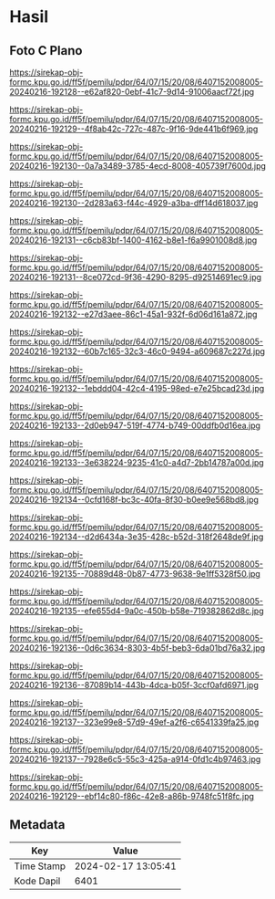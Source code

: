 # Hasil

## Foto C Plano

https://sirekap-obj-formc.kpu.go.id/ff5f/pemilu/pdpr/64/07/15/20/08/6407152008005-20240216-192128--e62af820-0ebf-41c7-9d14-91006aacf72f.jpg

https://sirekap-obj-formc.kpu.go.id/ff5f/pemilu/pdpr/64/07/15/20/08/6407152008005-20240216-192129--4f8ab42c-727c-487c-9f16-9de441b6f969.jpg

https://sirekap-obj-formc.kpu.go.id/ff5f/pemilu/pdpr/64/07/15/20/08/6407152008005-20240216-192130--0a7a3489-3785-4ecd-8008-405739f7600d.jpg

https://sirekap-obj-formc.kpu.go.id/ff5f/pemilu/pdpr/64/07/15/20/08/6407152008005-20240216-192130--2d283a63-f44c-4929-a3ba-dff14d618037.jpg

https://sirekap-obj-formc.kpu.go.id/ff5f/pemilu/pdpr/64/07/15/20/08/6407152008005-20240216-192131--c6cb83bf-1400-4162-b8e1-f6a9901008d8.jpg

https://sirekap-obj-formc.kpu.go.id/ff5f/pemilu/pdpr/64/07/15/20/08/6407152008005-20240216-192131--8ce072cd-9f36-4290-8295-d92514691ec9.jpg

https://sirekap-obj-formc.kpu.go.id/ff5f/pemilu/pdpr/64/07/15/20/08/6407152008005-20240216-192132--e27d3aee-86c1-45a1-932f-6d06d161a872.jpg

https://sirekap-obj-formc.kpu.go.id/ff5f/pemilu/pdpr/64/07/15/20/08/6407152008005-20240216-192132--60b7c165-32c3-46c0-9494-a609687c227d.jpg

https://sirekap-obj-formc.kpu.go.id/ff5f/pemilu/pdpr/64/07/15/20/08/6407152008005-20240216-192132--1ebddd04-42c4-4195-98ed-e7e25bcad23d.jpg

https://sirekap-obj-formc.kpu.go.id/ff5f/pemilu/pdpr/64/07/15/20/08/6407152008005-20240216-192133--2d0eb947-519f-4774-b749-00ddfb0d16ea.jpg

https://sirekap-obj-formc.kpu.go.id/ff5f/pemilu/pdpr/64/07/15/20/08/6407152008005-20240216-192133--3e638224-9235-41c0-a4d7-2bb14787a00d.jpg

https://sirekap-obj-formc.kpu.go.id/ff5f/pemilu/pdpr/64/07/15/20/08/6407152008005-20240216-192134--0cfd168f-bc3c-40fa-8f30-b0ee9e568bd8.jpg

https://sirekap-obj-formc.kpu.go.id/ff5f/pemilu/pdpr/64/07/15/20/08/6407152008005-20240216-192134--d2d6434a-3e35-428c-b52d-318f2648de9f.jpg

https://sirekap-obj-formc.kpu.go.id/ff5f/pemilu/pdpr/64/07/15/20/08/6407152008005-20240216-192135--70889d48-0b87-4773-9638-9e1ff5328f50.jpg

https://sirekap-obj-formc.kpu.go.id/ff5f/pemilu/pdpr/64/07/15/20/08/6407152008005-20240216-192135--efe655d4-9a0c-450b-b58e-719382862d8c.jpg

https://sirekap-obj-formc.kpu.go.id/ff5f/pemilu/pdpr/64/07/15/20/08/6407152008005-20240216-192136--0d6c3634-8303-4b5f-beb3-6da01bd76a32.jpg

https://sirekap-obj-formc.kpu.go.id/ff5f/pemilu/pdpr/64/07/15/20/08/6407152008005-20240216-192136--87089b14-443b-4dca-b05f-3ccf0afd6971.jpg

https://sirekap-obj-formc.kpu.go.id/ff5f/pemilu/pdpr/64/07/15/20/08/6407152008005-20240216-192137--323e99e8-57d9-49ef-a2f6-c6541339fa25.jpg

https://sirekap-obj-formc.kpu.go.id/ff5f/pemilu/pdpr/64/07/15/20/08/6407152008005-20240216-192137--7928e6c5-55c3-425a-a914-0fd1c4b97463.jpg

https://sirekap-obj-formc.kpu.go.id/ff5f/pemilu/pdpr/64/07/15/20/08/6407152008005-20240216-192129--ebf14c80-f86c-42e8-a86b-9748fc51f8fc.jpg


## Metadata

| Key        | Value               |
| ---------- | ------------------- |
| Time Stamp | 2024-02-17 13:05:41 |
| Kode Dapil | 6401                |



